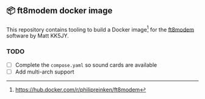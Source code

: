 ## 📦 ft8modem docker image

This repository contains tooling to build a Docker image[^1] for the [ft8modem](https://www.kk5jy.net/ft8modem/) software by
Matt KK5JY.

[^1]: https://hub.docker.com/r/philipreinken/ft8modem

### TODO

- [ ] Complete the `compose.yaml` so sound cards are available
- [ ] Add multi-arch support